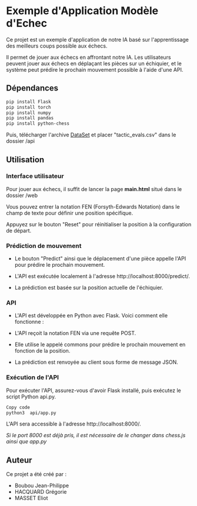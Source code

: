 # Exemple d'Application Modèle d'Echec 

Ce projet est un exemple d'application de notre IA basé sur l'apprentissage des meilleurs coups possible aux échecs.

Il permet de jouer aux échecs en affrontant notre IA. Les utilisateurs peuvent jouer aux échecs en déplaçant les pièces sur un échiquier, et le système peut prédire le prochain mouvement possible à l'aide d'une API.


## Dépendances 


```bash
pip install Flask
pip install torch
pip install numpy
pip install pandas
pip install python-chess
```

Puis, télécharger l'archive [DataSet](https://www.kaggle.com/datasets/ronakbadhe/chess-evaluations/download?datasetVersionNumber=4) et placer "tactic_evals.csv" dans le dossier /api

## Utilisation
### Interface utilisateur
Pour jouer aux échecs, il suffit de lancer la page **main.html** situé dans le dossier /web

Vous pouvez entrer la notation FEN (Forsyth-Edwards Notation) dans le champ de texte pour définir une position spécifique.

Appuyez sur le bouton "Reset" pour réinitialiser la position à la configuration de départ.

### Prédiction de mouvement

- Le bouton "Predict" ainsi que le déplacement d'une pièce appelle l'API pour prédire le prochain mouvement. 

- L'API est exécutée localement à l'adresse http://localhost:8000/predict/.

- La prédiction est basée sur la position actuelle de l'échiquier.


### API
- L'API est développée en Python avec Flask. Voici comment elle fonctionne :

- L'API reçoit la notation FEN via une requête POST.

- Elle utilise le appelé commons pour prédire le prochain mouvement en fonction de la position.

- La prédiction est renvoyée au client sous forme de message JSON.

### Exécution de l'API

Pour exécuter l'API, assurez-vous d'avoir Flask installé, puis exécutez le script Python api.py.

```bash
Copy code
python3  api/app.py
```

L'API sera accessible à l'adresse http://localhost:8000/.

*Si le port 8000 est déjà pris, il est nécessaire de le changer dans chess.js ainsi que app.py*


## Auteur

Ce projet a été créé par :
* Boubou Jean-Philippe
* HACQUARD Grégorie
* MASSET Eliot